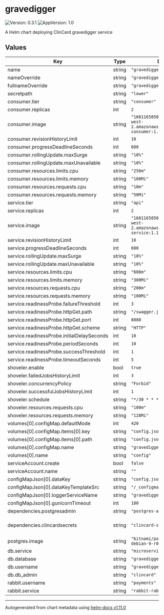 # gravedigger

![Version: 0.3.1](https://img.shields.io/badge/Version-0.3.1-informational?style=flat-square) ![AppVersion: 1.0](https://img.shields.io/badge/AppVersion-1.0-informational?style=flat-square)

A Helm chart deploying ClinCard gravedigger service

## Values

| Key | Type | Default | Description |
|-----|------|---------|-------------|
| name | string | `"gravedigger"` |  |
| nameOverride | string | `"gravedigger"` |  |
| fullnameOverride | string | `"gravedigger"` |  |
| secretpath | string | `"lower"` |  |
| consumer.tier | string | `"consumer"` |  |
| consumer.replicas | int | `2` |  |
| consumer.image | string | `"160116585046.dkr.ecr.us-west-2.amazonaws.com/gravedigger-consumer:1.1.6"` |  |
| consumer.revisionHistoryLimit | int | `10` |  |
| consumer.progressDeadlineSeconds | int | `600` |  |
| consumer.rollingUpdate.maxSurge | string | `"10%"` |  |
| consumer.rollingUpdate.maxUnavailable | string | `"10%"` |  |
| consumer.resources.limits.cpu | string | `"256m"` |  |
| consumer.resources.limits.memory | string | `"100Mi"` |  |
| consumer.resources.requests.cpu | string | `"10m"` |  |
| consumer.resources.requests.memory | string | `"50Mi"` |  |
| service.tier | string | `"api"` |  |
| service.replicas | int | `2` |  |
| service.image | string | `"160116585046.dkr.ecr.us-west-2.amazonaws.com/gravedigger-service:1.1.6"` |  |
| service.revisionHistoryLimit | int | `10` |  |
| service.progressDeadlineSeconds | int | `600` |  |
| service.rollingUpdate.maxSurge | string | `"10%"` |  |
| service.rollingUpdate.maxUnavailable | string | `"10%"` |  |
| service.resources.limits.cpu | string | `"600m"` |  |
| service.resources.limits.memory | string | `"300Mi"` |  |
| service.resources.requests.cpu | string | `"200m"` |  |
| service.resources.requests.memory | string | `"100Mi"` |  |
| service.readinessProbe.failureThreshold | int | `3` |  |
| service.readinessProbe.httpGet.path | string | `"/swagger.json"` |  |
| service.readinessProbe.httpGet.port | int | `8080` |  |
| service.readinessProbe.httpGet.scheme | string | `"HTTP"` |  |
| service.readinessProbe.initialDelaySeconds | int | `10` |  |
| service.readinessProbe.periodSeconds | int | `10` |  |
| service.readinessProbe.successThreshold | int | `1` |  |
| service.readinessProbe.timeoutSeconds | int | `5` |  |
| shoveler.enable | bool | `true` |  |
| shoveler.failedJobsHistoryLimit | int | `3` |  |
| shoveler.concurrencyPolicy | string | `"Forbid"` |  |
| shoveler.successfulJobsHistoryLimit | int | `1` |  |
| shoveler.schedule | string | `"*/30 * * * *"` |  |
| shoveler.resources.requests.cpu | string | `"100m"` |  |
| shoveler.resources.requests.memory | string | `"128Mi"` |  |
| volumes[0].configMap.defaultMode | int | `420` |  |
| volumes[0].configMap.items[0].key | string | `"config.json"` |  |
| volumes[0].configMap.items[0].path | string | `"config.json"` |  |
| volumes[0].configMap.name | string | `"gravedigger"` |  |
| volumes[0].name | string | `"config"` |  |
| serviceAccount.create | bool | `false` |  |
| serviceAccount.name | string | `""` |  |
| configMapJson[0].dataKey | string | `"config.json"` |  |
| configMapJson[0].dataKeyTemplateSrc | string | `"/_configmap.json.tpl"` |  |
| configMapJson[0].loggerServiceName | string | `"gravedigger"` |  |
| configMapJson[0].gunicornTimeout | int | `180` |  |
| dependencies.postgresadmin | string | `"postgres-admin"` |  |
| dependencies.clincardsecrets | string | `"clincard-secret"` | Secrets dependency [clincard](https://github.com/Greenphire/clincard-config/tree/uat/charts/clincard) |
| postgres.image | string | `"bitnami/postgresql:11.6.0-debian-9-r0"` |  |
| db.service | string | `"microservicedb-postgres"` |  |
| db.database | string | `"gravedigger"` |  |
| db.username | string | `"gravedigger"` |  |
| db.db_admin | string | `"clincard"` |  |
| rabbit.username | string | `"payments"` |  |
| rabbit.service | string | `"rabbit-rabbitmq-ha"` |  |

----------------------------------------------
Autogenerated from chart metadata using [helm-docs v1.11.0](https://github.com/norwoodj/helm-docs/releases/v1.11.0)
